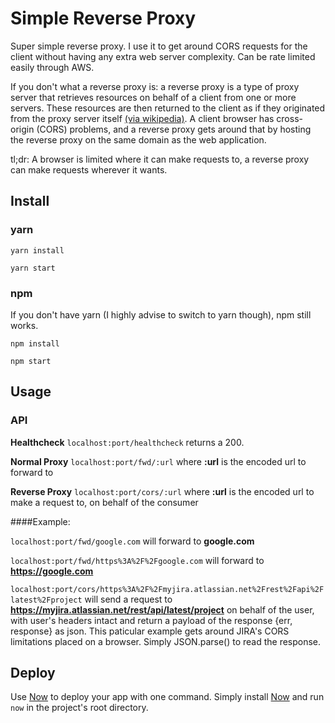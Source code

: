 # Simple Reverse Proxy

Super simple reverse proxy. I use it to get around CORS requests for the client without having any extra web server complexity. Can be rate limited easily through AWS.

If you don't what a reverse proxy is: a reverse proxy is a type of proxy server that retrieves resources on behalf of a client from one or more servers. These resources are then returned to the client as if they originated from the proxy server itself [(via wikipedia)](https://en.wikipedia.org/wiki/Reverse_proxy).
A client browser has cross-origin (CORS) problems, and a reverse proxy gets around that by hosting the reverse proxy on the same domain as the web application. 

tl;dr: A browser is limited where it can make requests to, a reverse proxy can make requests wherever it wants.


## Install

### yarn

`yarn install` 

`yarn start`

### npm

If you don't have yarn (I highly advise to switch to yarn though), npm still works.

`npm install` 

`npm start
`


## Usage

### API

**Healthcheck** `localhost:port/healthcheck` returns a 200.

**Normal Proxy** `localhost:port/fwd/:url` where **:url** is the encoded url to forward to

**Reverse Proxy** `localhost:port/cors/:url` where **:url** is the encoded url to make a request to, on behalf of the consumer


####Example:

`localhost:port/fwd/google.com` will forward to **google.com**

`localhost:port/fwd/https%3A%2F%2Fgoogle.com` will forward to **https://google.com**

`localhost:port/cors/https%3A%2F%2Fmyjira.atlassian.net%2Frest%2Fapi%2Flatest%2Fproject` will send a request to **https://myjira.atlassian.net/rest/api/latest/project**  on behalf of the user, with user's headers intact
and return a payload of the response {err, response} as json. This paticular example gets around JIRA's CORS limitations placed on a browser. Simply JSON.parse() to read the response.


## Deploy

Use [Now](https://zeit.co/now) to deploy your app with one command. Simply install [Now](https://zeit.co/now) and run `now` in the project's root directory.
